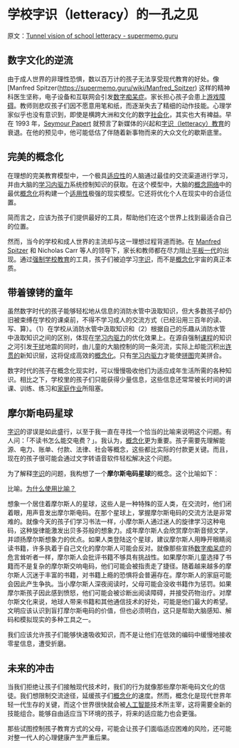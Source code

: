 # 学校字识（letteracy）的一孔之见

原文：[Tunnel vision of school letteracy - supermemo.guru](https://supermemo.guru/wiki/Tunnel_vision_of_school_letteracy)

## 数字文化的逆流

由于成人世界的非理性恐惧，数以百万计的孩子无法享受现代教育的好处。像 [Manfred Spitzer(https://supermemo.guru/wiki/Manfred_Spitzer) 这样的精神科医生坚称，电子设备和互联网会引发[数字痴呆症](https://supermemo.guru/wiki/Digital_Dementia)。家长担心孩子会患上[游戏障碍](https://supermemo.guru/wiki/Gaming_disorder)。教师则悲叹孩子们因不愿意用笔和纸，而逐渐失去了精细的动作技能。心理学家似乎也没有意识到，即使是横跨大洲和文化的数字[社会化](https://supermemo.guru/wiki/Socialization)，其实也大有裨益。早在 1993 年，[Seymour Papert](https://supermemo.guru/wiki/Seymour_Papert) 就预言了新媒体的兴起和[字识（letteracy）教育](https://supermemo.guru/wiki/Letteracy)的衰退。在他的预见中，他可能低估了伴随着新事物而来的大众文化的歇斯底里。

## 完美的概念化

在理想的完美教育模型中，一个极具[适应性](https://supermemo.guru/wiki/Adaptability)的人脑通过最佳的交流渠道进行学习，并由大脑的[学习内驱力](https://supermemo.guru/wiki/Learn_drive)系统控制知识的获取。在这个模型中，大脑的[概念网络](https://supermemo.guru/wiki/Concept_network)中的最优[概念化](https://supermemo.guru/wiki/Conceptualization)将构建一个[适用性](https://supermemo.guru/wiki/Applicability)极强的现实模型。它还将优化个人在现实中的合适位置。

简而言之，应该为孩子们提供最好的工具，帮助他们在这个世界上找到最适合自己的位置。

然而，当今的学校和成人世界的主流却与这一理想过程背道而驰。在 [Manfred Spitzer](https://supermemo.guru/wiki/Manfred_Spitzer) 和 Nicholas Carr 等人的领导下，家长和教师都在尽力阻止[平板一代](https://supermemo.guru/wiki/Homo_tabletis)的出现。通过[强制学校教育](https://supermemo.guru/wiki/Compulsory_schooling)的工具，孩子们被迫学习[字识](https://supermemo.guru/wiki/Letteracy)，而不是[概念化](https://supermemo.guru/wiki/Conceptualization)宇宙的真正本质。

## 带着镣铐的童年

虽然数字时代的孩子能够轻松地从信息的消防水管中汲取知识，但大多数孩子却仍旧被束缚在学校的课桌前，不得不学习成人的交流方式（已经沿用三百年的读、写、算）。（1）在学校从消防水管中汲取知识和（2）根据自己的乐趣从消防水管中汲取知识之间的区别，体现在[学习内驱力](https://supermemo.guru/wiki/Learn_drive)的优化效果上。在源自强制[课程](https://supermemo.guru/wiki/Curriculum)的知识之河引发[干扰](https://supermemo.guru/wiki/Interference)地震的同时，由儿童的大脑控制的同一条河流，实际上却能沉积出[连贯的](https://supermemo.guru/wiki/Coherence)新知识层，这将促成高效的[概念化](https://supermemo.guru/wiki/Conceptualization)。只有[学习内驱力](https://supermemo.guru/wiki/Learn_drive)才能使[拼图](https://supermemo.guru/wiki/Jigsaw_puzzle_metaphor)完美拼合。

数字时代的孩子在概念化现实时，可以慢慢吸收他们为适应成年生活所需的各种知识。相比之下，学校里的孩子们只能获得少量信息，这些信息还常常被长时间的讲课、训练、练习和[家庭作业](https://supermemo.guru/wiki/Homework)所阻塞。

## 摩尔斯电码星球

[字识](https://supermemo.guru/wiki/Letteracy)的谬误是如此盛行，以至于我一直在寻找一个恰当的比喻来说明这个问题。有人问：「不读书怎么能交电费？」。我认为，[概念化](https://supermemo.guru/wiki/Conceptualization)更为重要。孩子需要先理解能源、电力、账单、付款、法律、社会等概念，这些都比实际的付款更关键。而且，现在的孩子很可能会通过文字转语音软件轻松解决这个问题。

为了解释[字识](https://supermemo.guru/wiki/Letteracy)的问题，我构想了一个**摩尔斯电码星球**的概念。这个比喻如下：

比喻。[为什么使用比喻？](https://supermemo.guru/wiki/Why_use_metaphors%3F)

想象一个居住着摩尔斯人的星球，这些人是一种特殊的亚人类，在交流时，他们闭着眼，用声音发出摩尔斯电码。在那个星球上，掌握摩尔斯电码的交流方法是非常难的。就像今天的孩子们学习书法一样，小摩尔斯人通过迷人的旋律学习这种电码，这种旋律能激发出贝多芬般的想象力。成年摩尔斯人会欣赏摩尔斯音频文学，并颂扬摩尔斯想象力的优点。如果人类登陆这个星球，建议摩尔斯人用睁开眼睛阅读书籍，许多执着于自己文化的摩尔斯人可能会反对。就像那些宣扬[数字痴呆症](https://supermemo.guru/wiki/Digital_Dementia)的危言耸听者一样，摩尔斯人会批评书籍不够具有挑战性。如果摩尔斯儿童选择了书籍而不是复杂的摩尔斯交响电码，他们可能会被指责走了捷径。随着越来越多的摩尔斯人沉迷于丰富的书籍，对书籍上瘾的恐惧将会普遍存在。摩尔斯人的家庭可能会因此产生争执。当小摩尔斯人深夜阅读时，父母可能会没收书籍作为惩罚。如果摩尔斯孩子因此感到愤怒，他们可能会被诊断出阅读障碍，并接受药物治疗。对摩尔斯文化来说，地球人带来书籍和其他通信技术的好处，可能是他们最大的希望。文明应该认识到盲打摩尔斯电码的价值，但也必须明白，这只是帮助大脑感知、解码和模拟现实的多种工具之一。

我们应该允许孩子们能够快速吸收知识，而不是让他们在低效的编码中缓慢地接收零星信息，遭受折磨。

## 未来的冲击

当我们拒绝让孩子们接触现代技术时，我们的行为就像那些摩尔斯电码文化的信徒。我们想限制交流途径，延缓孩子们[概念化](https://supermemo.guru/wiki/Conceptualization)的速度。然而，概念化是现代世界年轻一代生存的关键，而这个世界很快就会被[人工智能](https://supermemo.guru/wiki/Artificial_intelligence)技术所主宰，这将需要全新的技能组合。能够自由适应当下环境的孩子，将来的适应能力也会更强。

那些试图控制孩子教育方式的父母，可能会让孩子们面临适应困难的风险，还可能对整一代人的心理健康产生严重后果。